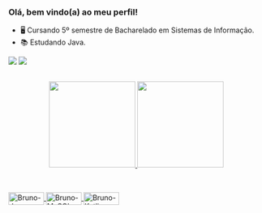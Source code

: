 ### Olá, bem vindo(a) ao meu perfil!

- 🖥 Cursando 5º semestre de Bacharelado em Sistemas de Informação.
- 📚 Estudando Java.


<div> 
  <a href="https://www.instagram.com/brunobazze?igsh=dDF4YXNzOG8ybmxu" target="_blank"><img src="https://img.shields.io/badge/-Instagram-%23E4405F?style=for-the-badge&logo=instagram&logoColor=white" target="_blank"></a>
  <a href="https://www.linkedin.com/in/brunonbazza" target="_blank"><img src="https://img.shields.io/badge/LinkedIn-0077B5?style=for-the-badge&logo=linkedin&logoColor=white"/a> 
</div>

##

<div align="center">
  <a href="https://github.com/BrunoBazza13">
  <img height="170em" src="https://github-readme-stats.vercel.app/api?username=BrunoBazza13&show_icons=true&theme=radical&include_all_commits=true&count_private=true"/>          
  <img height="170em" src="https://github-readme-stats.vercel.app/api/top-langs/?username=BrunoBazza13&layout=compact&langs_count=7&theme=radical"/>
</div>

  ##

<div style="display: inline_block"><br>
  <img align="center" alt="Bruno-Java" height="25" width="70" src="https://img.shields.io/badge/Java-ED8B00?style=for-the-badge&logo=java&logoColor=white">
   <img align="center" alt="Bruno-MySQL" height="25" width="70" src="https://img.shields.io/badge/MySQL-005C84?style=for-the-badge&logo=mysql&logoColor=white">
  <img align="center" alt="Bruno-Kotlin" height="25" width="70" src="https://img.shields.io/badge/Kotlin-0095D5?&style=for-the-badge&logo=kotlin&logoColor=white">
</div>

